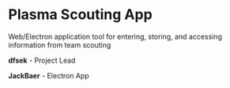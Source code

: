 # Plasma Scouting App

Web/Electron application tool for entering, storing, and accessing information from team scouting

**dfsek** - Project Lead

**JackBaer** - Electron App
